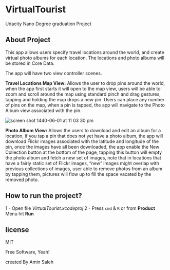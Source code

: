# VirtualTourist
Udacity Nano Degree graduation Project

## About Project 

This app allows users specify travel locations around the world, and create virtual photo albums for each location. The locations and photo albums will be stored in Core Data.

The app will have two view controller scenes.

__Travel Locations Map View:__ Allows the user to drop pins around the world, when the app first starts it will open to the map view, users will be able to zoom and scroll around the map using standard pinch and drag gestures, tapping and holding the map drops a new pin. Users can place any number of pins on the map, when a pin is tapped, the app will navigate to the Photo Album view associated with the pin.

![screen shot 1440-06-01 at 11 03 30 pm](https://user-images.githubusercontent.com/11136648/52370912-3887d400-2a65-11e9-889e-39c76c428382.png)

__Photo Album View:__ Allows the users to download and edit an album for a location, if you tap a pin that does not yet have a photo album, the app will download Flickr images associated with the latitude and longitude of the pin, once the images have all been downloaded, the app enable the New Collection button at the bottom of the page, tapping this button will empty the photo album and fetch a new set of images, note that in locations that have a fairly static set of Flickr images, “new” images might overlap with previous collections of images, user able to remove photos from an album by tapping them, pictures will flow up to fill the space vacated by the removed photo.


## How to run the project?

1 - Open file *VirtualTourist.xcodeproj*
2 - Press `cmd` & `R` or from __Product__ Menu hit __Run__


## license

MIT

Free Software, Yeah!

created By Amin Saleh

